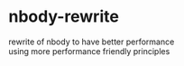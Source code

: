 # nbody-rewrite
rewrite of nbody to have better performance\
using more performance friendly principles
